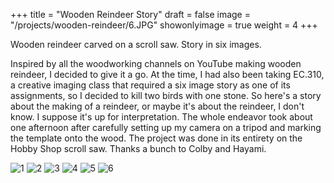 +++
title = "Wooden Reindeer Story"
draft = false
image = "/projects/wooden-reindeer/6.JPG"
showonlyimage = true
weight = 4
+++

Wooden reindeer carved on a scroll saw. Story in six images.
<!--more-->

Inspired by all the woodworking channels on YouTube making wooden reindeer, I decided to give it a go. At the time, I had also been taking EC.310, a creative imaging class that required a six image story as one of its assignments, so I decided to kill two birds with one stone. So here's a story about the making of a reindeer, or maybe it's about the reindeer, I don't know. I suppose it's up for interpretation. The whole endeavor took about one afternoon after carefully setting up my camera on a tripod and marking the template onto the wood. The project was done in its entirety on the Hobby Shop scroll saw. Thanks a bunch to Colby and Hayami.

![1](/projects/wooden-reindeer/1.JPG)
![2](/projects/wooden-reindeer/2.JPG)
![3](/projects/wooden-reindeer/3.JPG)
![4](/projects/wooden-reindeer/4.JPG)
![5](/projects/wooden-reindeer/5.JPG)
![6](/projects/wooden-reindeer/6.JPG)

